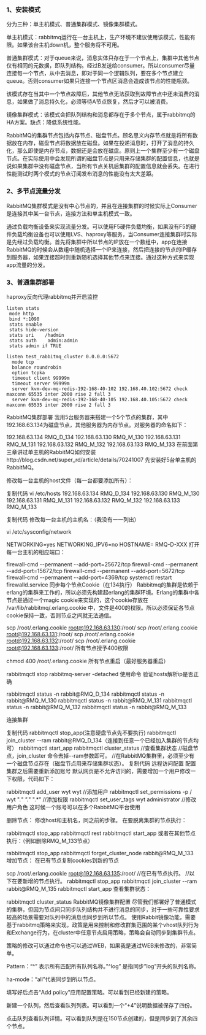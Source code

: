 ### 1、安装模式
  分为三种：单主机模式、普通集群模式、镜像集群模式。
  
  单主机模式：rabbitmq运行在一台主机上，生产环境不建议使用该模式，性能有限。如果该台主机down机，整个服务将不可用。
  
  普通集群模式：对于queue来说，消息实体只存在于一个节点上，集群中其他节点仅有相同的元数据，即队列结构。经过B发送给consumer。所以consumer尽量连接每一个节点，从中去消息，即对于同一个逻辑队列，要在多个节点建立queue。否则consumer如果只连接一个节点区消息会造成该节点的性能瓶颈。
  
  该模式存在当其中一个节点故障后，其他节点无法获取到故障节点中还未消费的消息，如果做了消息持久化，必须等待A节点恢复，然后才可以被消费。
  
  镜像集群模式：该模式会把队列结构和消息都存在于多个节点，属于rabbitmq的HA方案。缺点：降低系统性能。
  
  RabbitMQ的集群节点包括内存节点、磁盘节点。顾名思义内存节点就是将所有数据放在内存，磁盘节点将数据放在磁盘。如果在投递消息时，打开了消息的持久化，那么即使是内存节点，数据还是会放在磁盘。原则上一个集群至少有一个磁盘节点。在实际使用中会发现所谓的磁盘节点是只用来存储集群的配置信息，也就是说如果集群中没有磁盘节点，当所有节点关机后集群的配置信息就会丢失。在进行性能测试时两个模式的节点订阅发布消息的性能没有太大差距。

### 2、多节点流量分发
  RabbitMQ集群模式是没有中心节点的，并且在连接集群的时候实际上Consumer是连接其中某一台节点，连接方法和单主机模式一致。
 
  通过负载均衡设备来实现流量分发。可以使用F5硬件负载均衡，如果没有F5的硬件负载均衡设备也可以使用LVS、haproxy等服务，当Consumer连接集群时实际是先经过负载均衡。首先将集群中所以节点的IP放在一个数组中，app在连接RabbitMQ的时候会从数组中随机选择一个IP来连接，然后把连接的节点的IP缓存到服务器，如果连接超时则重新随机选择其他节点来连接。通过这种方式来实现app流量的分发。
 
### 3、普通集群部署


haproxy反向代理rabbitmq并开启监控
  ```
  listen stats
   mode http
   bind *:1090
   stats enable
   stats hide-version
   stats uri    /hadmin
   stats auth    admin:admin
   stats admin if TRUE

  listen test_rabbitmq_cluster 0.0.0.0:5672
    mode tcp
    balance roundrobin
    option tcpka
    timeout client 99999m
    timeout server 99999m
    server kvm-dev-mq-redis-192-168-40-102 192.168.40.102:5672 check maxconn 65535 inter 2000 rise 2 fall 3
    server kvm-dev-mq-redis-192-168-40-105 192.168.40.105:5672 check maxconn 65535 inter 2000 rise 2 fall 3
  ```
  RabbitMQ集群部署
我用5台服务器来搭建一个5个节点的集群，其中192.168.63.134为磁盘节点，其他服务器为内存节点。对服务器的命名如下：

192.168.63.134 RMQ_D_134 
192.168.63.130 RMQ_M_130
192.168.63.131 RMQ_M_131
192.168.63.132 RMQ_M_132 
192.168.63.133 RMQ_M_133
在前面第三章讲过单主机的RabbitMQ如何安装http://blog.csdn.net/super_rd/article/details/70241007 
先安装好5台单主机的RabbitMQ。

修改每一台主机的host文件（每一台都要添加所有）：

复制代码
vi /etc/hosts
192.168.63.134 RMQ_D_134 
192.168.63.130 RMQ_M_130
192.168.63.131 RMQ_M_131
192.168.63.132 RMQ_M_132 
192.168.63.133 RMQ_M_133
 
复制代码
修改每一台主机的主机名：（我没有一一列出）

vi /etc/sysconfig/network

NETWORKING=yes
NETWORKING_IPV6=no
HOSTNAME= RMQ-D-XXX
打开每一台主机的相应端口：

firewall-cmd --permanent --add-port=25672/tcp
firewall-cmd --permanent --add-port=15672/tcp
firewall-cmd --permanent --add-port=5672/tcp
firewall-cmd --permanent --add-port=4369/tcp
systemctl restart firewalld.service
同步每个节点Cookie（在134执行） 
Rabbitmq的集群是依赖于erlang的集群来工作的，所以必须先构建起erlang的集群环境。Erlang的集群中各节点是通过一个magic cookie来实现的，这个cookie存放在 /var/lib/rabbitmq/.erlang.cookie 中，文件是400的权限。所以必须保证各节点cookie保持一致，否则节点之间就无法通信。

scp /root/.erlang.cookie root@192.168.63.130:/root/ 
scp /root/.erlang.cookie root@192.168.63.131:/root/ 
scp /root/.erlang.cookie root@192.168.63.132:/root/ 
scp /root/.erlang.cookie root@192.168.63.133:/root/ 
所有节点授予400权限

chmod 400 /root/.erlang.cookie
 所有节点重启（最好服务器重启）

rabbitmqctl stop
rabbitmq-server -detached
使用命令 验证hosts解析ip是否正确

rabbitmqctl status -n rabbit@RMQ_D_134 
rabbitmqctl status -n rabbit@RMQ_M_130 
rabbitmqctl status -n rabbit@RMQ_M_131
rabbitmqctl status -n rabbit@RMQ_M_132
rabbitmqctl status -n rabbit@RMQ_M_133
 

连接集群

复制代码
rabbitmqctl stop_app(注意硬盘节点先不要执行)
rabbitmqctl join_cluster --ram rabbit@RMQ_D_134（连接到任意一个已经加入集群的节点均可）
rabbitmqctl start_app 
rabbitmqctl cluster_status //查看集群状态 
//磁盘节点，join_cluster 命令去掉--ram参数即可。 
//在RabbitMQ集群里，必须至少有一个磁盘节点存在（磁盘节点用来存储集群状态）。
复制代码
 远程访问配置 
配置集群之后需要重新添加账号 
默认网页是不允许访问的，需要增加一个用户修改一下权限，代码如下：

rabbitmqctl add_user wyt wyt  //添加用户
rabbitmqctl set_permissions -p / wyt ".*" ".*" ".*"  //添加权限
rabbitmqctl set_user_tags wyt administrator  //修改用户角色
这时候一个账号可以在多个RabbitMQ平台使用 



删除节点： 
修改host和主机名，同之前的步骤。 
在要脱离集群的节点执行：

rabbitmqctl  stop_app
rabbitmqctl  rest
rabbitmqctl  start_app
或者在其他节点执行：（例如删除RMQ_M_133节点）

rabbitmqctl stop_app
rabbitmqctl forget_cluster_node rabbit@RMQ_M_133
增加节点： 
在已有节点复制cookies到新的节点

scp /root/.erlang.cookie root@192.168.63.135:/root/  //在已有节点执行。
//以下在要新增的节点执行。
rabbitmqctl stop_app
rabbitmqctl join_cluster --ram  rabbit@RMQ_M_135
rabbitmqctl start_app
查看集群状态：

rabbitmqctl cluster_status
RabbitMQ镜像集群配置
尽管我们部署好了普通模式的集群，但因为节点间只同步队列结构并不进行消息的同步，对于一些可靠性要求较高的场景需要对队列中的消息也同步到所以节点。 
使用Rabbit镜像功能，需要基于rabbitmq策略来实现，政策是用来控制和修改群集范围的某个vhost队列行为和Exchange行为，在cluster中任意节点启用策略，策略会自动同步到集群节点。

策略的修改可以通过命令也可以通过WEB，如果我是通过WEB来修改的，非常简单。 

Pattern：“^” 表示所有匹配所有队列名称。”^log” 是指同步”log”开头的队列名称。 

ha-mode：“all”代表同步到所以节点。



 

  填写好后点击“Add policy”应用配置策略。可以看到已经新建的策略。

 

新建一个队列，然后查看队列列表。可以看到一个“+4”说明数据被保存了四份。



点击队列查看队列详情。可以看到队列是在150节点创建的，但是同步到了其余四个节点。

